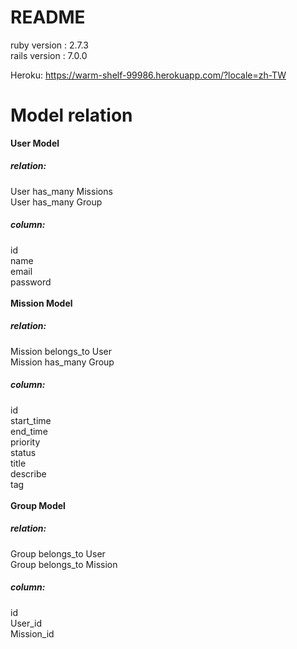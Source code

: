# README

ruby version : 2.7.3 <br>
rails version : 7.0.0 <br>

Heroku: https://warm-shelf-99986.herokuapp.com/?locale=zh-TW

# Model relation
**User Model**<br>
##### relation:<br>
User has_many Missions<br>
User has_many Group<br>
##### column:<br>
id<br>
name<br>
email<br>
password<br>
<br>
**Mission Model**<br>
##### relation:<br>
Mission belongs_to User<br>
Mission has_many Group<br>
##### column:<br>
id<br>
start_time<br>
end_time<br>
priority<br>
status<br>
title<br>
describe<br>
tag<br>
<br>
**Group Model**<br>
##### relation:<br>
Group belongs_to User<br>
Group belongs_to Mission<br>
##### column:<br>
id<br>
User_id<br>
Mission_id<br>
<br>
